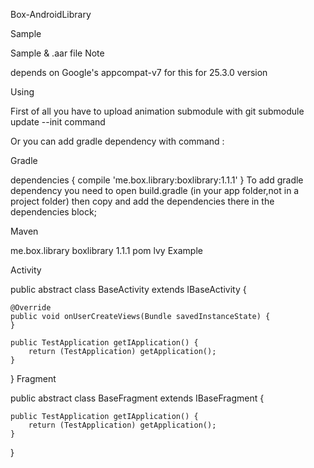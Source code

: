 Box-AndroidLibrary

Sample

Sample & .aar file Note

depends on Google's appcompat-v7 for this for 25.3.0 version

Using

First of all you have to upload animation submodule with git submodule update --init command 

Or you can add gradle dependency with command :

Gradle

dependencies {
	compile 'me.box.library:boxlibrary:1.1.1'
}
To add gradle dependency you need to open build.gradle (in your app folder,not in a project folder) then copy and add the dependencies there in the dependencies block;

Maven

<dependency>
  <groupId>me.box.library</groupId>
  <artifactId>boxlibrary</artifactId>
  <version>1.1.1</version>
  <type>pom</type>
</dependency>
lvy

<dependency org='me.box.library' name='boxlibrary' rev='1.1.1'>
  <artifact name='boxlibrary' ext='pom' ></artifact>
</dependency>
Example

Activity

public abstract class BaseActivity extends IBaseActivity {

    @Override
    public void onUserCreateViews(Bundle savedInstanceState) {
    }

    public TestApplication getIApplication() {
        return (TestApplication) getApplication();
    }
}
Fragment

public abstract class BaseFragment extends IBaseFragment {

    public TestApplication getIApplication() {
        return (TestApplication) getApplication();
    }

}
